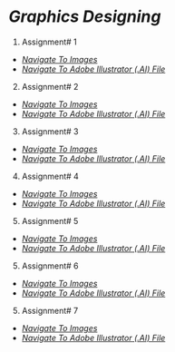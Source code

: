# *Graphics Designing*

1)  Assignment# 1
   *  *[Navigate To Images](https://github.com/Daniyalzakir321)*
   *  *[Navigate To Adobe Illustrator (.AI) File](https://github.com/Daniyalzakir321/Graphics-Designing-Course/tree/master/1st%20%20Assignment)*

2)  Assignment# 2
   *  *[Navigate To Images](https://github.com/Daniyalzakir321)*
   *  *[Navigate To Adobe Illustrator (.AI) File](https://github.com/Daniyalzakir321/Graphics-Designing-Course/tree/master/2nd%20Assignment)*

3)  Assignment# 3
   *  *[Navigate To Images](https://github.com/Daniyalzakir321)*
   *  *[Navigate To Adobe Illustrator (.AI) File](https://github.com/Daniyalzakir321/Graphics-Designing-Course/tree/master/3rd%20Assignment)*

4)  Assignment# 4
   *  *[Navigate To Images](https://github.com/Daniyalzakir321)*
   *  *[Navigate To Adobe Illustrator (.AI) File](https://github.com/Daniyalzakir321/Graphics-Designing-Course/tree/master/4th%20Assignment)*

5)  Assignment# 5
   *  *[Navigate To Images](https://github.com/Daniyalzakir321)*
   *  *[Navigate To Adobe Illustrator (.AI) File](https://github.com/Daniyalzakir321/Graphics-Designing-Course/tree/master/5th%20Assignment)*
   
5)  Assignment# 6
   *  *[Navigate To Images](https://github.com/Daniyalzakir321)*
   *  *[Navigate To Adobe Illustrator (.AI) File](https://github.com/Daniyalzakir321/Graphics-Designing-Course/tree/master/6th%20Assignment)*
   
5)  Assignment# 7
   *  *[Navigate To Images](https://github.com/Daniyalzakir321)*
   *  *[Navigate To Adobe Illustrator (.AI) File](   )*



